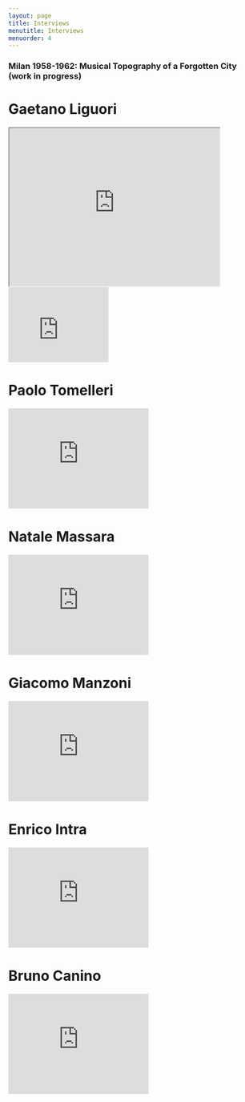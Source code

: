 ```yaml
---
layout: page
title: Interviews
menutitle: Interviews
menuorder: 4
---
```


### Milan 1958-1962: Musical Topography of a Forgotten City (work in progress)


# Gaetano Liguori



<iframe width="420" height="315" src="https://www.youtube.com/embed/-lzNykhh_PU"></iframe>


<iframe width="200" height="150" src="https://www.youtube.com/embed/-lzNykhh_PU" frameborder="0" allow="autoplay; encrypted-media" allowfullscreen=""></iframe>


# Paolo Tomelleri


<iframe width="280" height="200" src="https://www.youtube.com/embed/bBXRV2kQsI4" frameborder="0" allow="autoplay; encrypted-media" allowfullscreen=""></iframe>


# Natale Massara


<iframe width="280" height="200" src="https://www.youtube.com/embed/VsBMWWNWyow" frameborder="0" allow="autoplay; encrypted-media" allowfullscreen=""></iframe>


# Giacomo Manzoni


<iframe width="280" height="200" src="https://www.youtube.com/embed/08PDtNigUvI" frameborder="0" allow="autoplay; encrypted-media" allowfullscreen=""></iframe>


# Enrico Intra


<iframe width="280" height="200" src="https://www.youtube.com/embed/BOB1lLGVd0A" frameborder="0" allow="autoplay; encrypted-media" allowfullscreen=""></iframe>


# Bruno Canino


<iframe width="280" height="200" src="https://www.youtube.com/embed/NsAHcXIyqyk" frameborder="0" allow="autoplay; encrypted-media" allowfullscreen=""></iframe>
